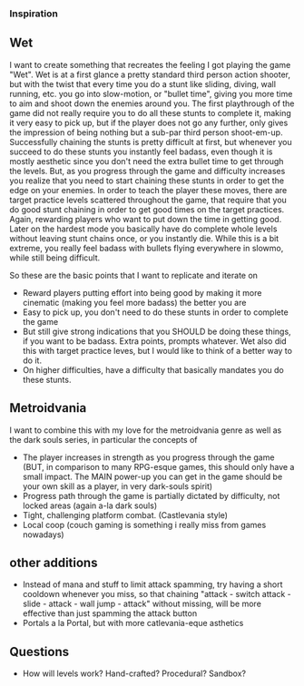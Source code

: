 ### Inspiration ###

## Wet ##
I want to create something that recreates the feeling I got playing the game "Wet". 
Wet is at a first glance a pretty standard third person action shooter, but with the twist that every time you do a stunt like sliding, diving, wall running, etc. you go into slow-motion, or "bullet time", giving you more time to aim and shoot down the enemies around you.
The first playthrough of the game did not really require you to do all these stunts to complete it, making it very easy to pick up, but if the player does not go any further, only gives the impression of being nothing but a sub-par third person shoot-em-up. Successfully chaining the stunts is pretty difficult at first, but whenever you succeed to do these stunts you instantly feel badass, even though it is mostly aesthetic since you don't need the extra bullet time to get through the levels.
But, as you progress through the game and difficulty increases you realize that you need to start chaining these stunts in order to get the edge on your enemies. In order to teach the player these moves, there are target practice levels scattered throughout the game, that require that you do good stunt chaining in order to get good times on the target practices. Again, rewarding players who want to put down the time in getting good.
Later on the hardest mode you basically have do complete whole levels without leaving stunt chains once, or you instantly die. While this is a bit extreme, you really feel badass with bullets flying everywhere in slowmo, while still being difficult.

So these are the basic points that I want to replicate and iterate on
 * Reward players putting effort into being good by making it more cinematic (making you feel more badass) the better you are
 * Easy to pick up, you don't need to do these stunts in order to complete the game
 * But still give strong indications that you SHOULD be doing these things, if you want to be badass. Extra points, prompts whatever. Wet also did this with target practice leves, but I would like to think of a better way to do it.
 * On higher difficulties, have a difficulty that basically mandates you do these stunts.

## Metroidvania
I want to combine this with my love for the metroidvania genre as well as the dark souls series, in particular the concepts of
 * The player increases in strength as you progress through the game (BUT, in comparison to many RPG-esque games, this should only have a small impact. The MAIN power-up you can get in the game should be your own skill as a player, in very dark-souls spirit)
 * Progress path through the game is partially dictated by difficulty, not locked areas (again a-la dark souls)
 * Tight, challenging platform combat. (Castlevania style)
 * Local coop (couch gaming is something i really miss from games nowadays)

## other additions ##

 * Instead of mana and stuff to limit attack spamming, try having a short cooldown whenever you miss, so that chaining "attack - switch attack - slide - attack - wall jump - attack" without missing, will be more effective than just spamming the attack button
 * Portals a la Portal, but with more catlevania-eque asthetics


## Questions ##
 * How will levels work? Hand-crafted? Procedural? Sandbox?
